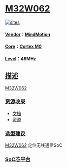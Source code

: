 ﻿# [M32W062](https://github.com/SoCXin/M32W062)

[![sites](http://182.61.61.133/link/resources/SoC.png)](http://www.SoC.Xin)

#### [Vendor](https://github.com/SoCXin/Vendor)：[MindMotion](http://www.mm32.com.cn/)
#### [Core](https://github.com/SoCXin/Cortex)：[Cortex M0](https://github.com/SoCXin/CM0)
#### [Level](https://github.com/SoCXin/Level)：48MHz

## [描述](https://github.com/SoCXin/M32W062/wiki)

[M32W062](https://github.com/SoCXin/M32W062)

### [资源收录](https://github.com/SoCXin/M32W062)

* [文档](docs/)
* [资源](src/)

### [选型建议](https://github.com/SoCXin)

[M32W062](https://github.com/SoCXin/M32W062) 定位无线通信SoC

###  [SoC芯平台](http://www.SoC.Xin)

